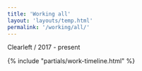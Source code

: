 ```yaml
---
title: 'Working all'
layout: 'layouts/temp.html'
permalink: '/working/all/'
---
```


Clearleft / 2017 - present

{% include "partials/work-timeline.html" %}